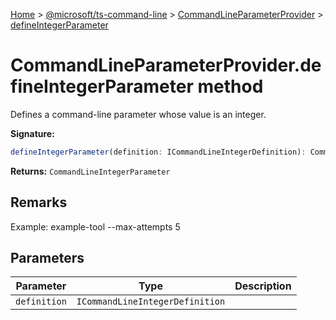 [Home](./index) &gt; [@microsoft/ts-command-line](./ts-command-line.md) &gt; [CommandLineParameterProvider](./ts-command-line.commandlineparameterprovider.md) &gt; [defineIntegerParameter](./ts-command-line.commandlineparameterprovider.defineintegerparameter.md)

# CommandLineParameterProvider.defineIntegerParameter method

Defines a command-line parameter whose value is an integer.

**Signature:**
```javascript
defineIntegerParameter(definition: ICommandLineIntegerDefinition): CommandLineIntegerParameter;
```
**Returns:** `CommandLineIntegerParameter`

## Remarks

Example: example-tool --max-attempts 5

## Parameters

|  Parameter | Type | Description |
|  --- | --- | --- |
|  `definition` | `ICommandLineIntegerDefinition` |  |

